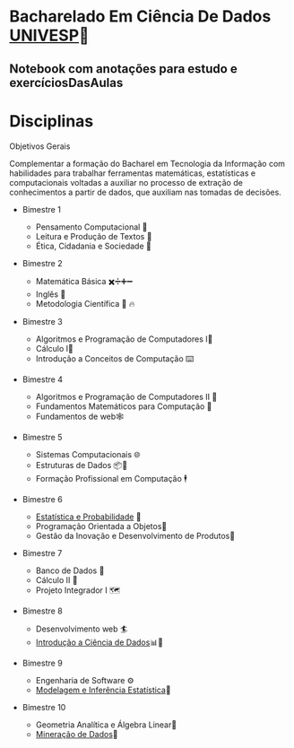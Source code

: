 # Bacharelado Em Ciência De Dados [UNIVESP](https://univesp.br/cursos/bacharel-em-ciencia-de-dados)🚀
## Notebook com anotações para estudo e exercíciosDasAulas


Disciplinas
=================

Objetivos Gerais

Complementar a formação do Bacharel em Tecnologia da Informação com habilidades para trabalhar ferramentas matemáticas, estatísticas e computacionais
voltadas a auxiliar no processo de extração de conhecimentos a partir de dados, que auxiliam nas tomadas de decisões.
<!--ts-->

* Bimestre 1
  * Pensamento Computacional 🤔 
  * Leitura e Produção de Textos 🦜 
  * Ética, Cidadania e Sociedade 🦉


* Bimestre 2
  * Matemática Básica ✖️➗➕➖ 
  * Inglês 🦅  
  * Metodologia Científica 📑 🔥


* Bimestre 3
  * Algoritmos e Programação de Computadores I💾  
  * Cálculo I🔢   
  * Introdução a Conceitos de Computação ⌨️

* Bimestre 4
  * Algoritmos e Programação de Computadores II  💾
  * Fundamentos Matemáticos para Computação 🔢  
  * Fundamentos de web🕸️  

* Bimestre 5
  * Sistemas Computacionais 🌐 
  * Estruturas de Dados 📦🎲 
  * Formação Profissional em Computação 🕴️

* Bimestre 6

    * [Estatística e Probabilidade](https://github.com/Aelso/Estatistica-e-Probabilidade-PES300-UNIVESP.git) 🔢
    * Programação Orientada a Objetos🧮 
    * Gestão da Inovação e Desenvolvimento de Produtos💯      
 * Bimestre 7 
      * Banco de Dados 🎲
      * Cálculo II 🔢
      * Projeto Integrador I 🗺️
      
 * Bimestre 8
      * Desenvolvimento web 🏄
      * [Introdução a Ciência de Dados](https://github.com/Aelso/Introducao-a-Ciencia-de-Dados-COM350.git)📊🎲

 * Bimestre 9
      * Engenharia de Software ⚙️
      * [Modelagem e Inferência Estatística](https://github.com/Aelso/Modelagem-e-Inferencia-Estatistica-PES310-UNIVESP-.git)🎯

 * Bimestre 10
      * Geometria Analítica e Álgebra Linear🔢
      * [Mineração de Dados](https://github.com/Aelso/Minera-o-de-Dados-COM360-UNIVESP.git)👷
<!--te-->
